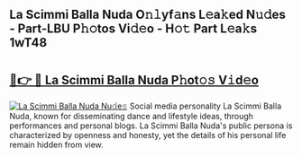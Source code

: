 ## La Scimmi Balla Nuda O𝚗𝚕yf𝚊ns L𝚎a𝚔ed N𝚞𝚍es - Part-LBU P𝚑𝚘tos Vi𝚍𝚎o - H𝚘𝚝 Part L𝚎a𝚔s 1wT48

# <h2><a href="http://kf8u3a.oniu.top/?m=La+Scimmi+Balla+Nuda">🔗👉 🔴 La Scimmi Balla Nuda P𝚑ot𝚘𝚜 V𝚒d𝚎o</a></h2>

[![La Scimmi Balla Nuda Nu𝚍e𝚜](https://i.imgur.com/0qMVB7G.gif)](http://kf8u3a.oniu.top/?m=La+Scimmi+Balla+Nuda)
Social media personality La Scimmi Balla Nuda, known for disseminating dance and lifestyle ideas, through performances and personal blogs. La Scimmi Balla Nuda's public persona is characterized by openness and honesty, yet the details of his personal life remain hidden from view.  
